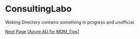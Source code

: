 # ConsultingLabo
Woking Directory contains something in progress and unofficial.

[Next Page](AzureADforMDM_Tips)
[[Azure AD for MDM_Tips]](https://github.com/hiroakimurata/ConsultingLabo/blob/master/AzureADforMDM_Tips.md)

